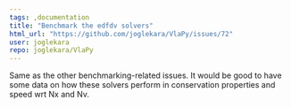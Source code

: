 ```yaml
---
tags: ,documentation
title: "Benchmark the edfdv solvers"
html_url: "https://github.com/joglekara/VlaPy/issues/72"
user: joglekara
repo: joglekara/VlaPy
---
```


Same as the other benchmarking-related issues. It would be good to have some data on how these solvers perform in conservation properties and speed wrt Nx and Nv.